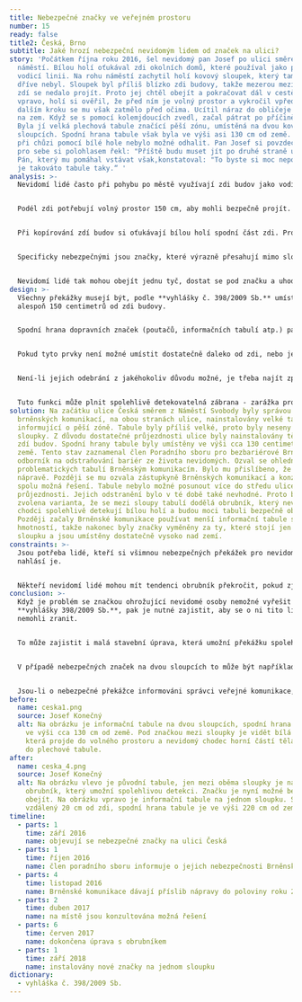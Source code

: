 ```yaml
---
title: Nebezpečné značky ve veřejném prostoru
number: 15
ready: false
title2: Česká, Brno
subtitle: Jaké hrozí nebezpeční nevidomým lidem od značek na ulici?
story: 'Počátkem října roku 2016, šel nevidomý pan Josef po ulici směrem k
  náměstí. Bílou holí oťukával zdi okolních domů, které používal jako přirozenou
  vodicí linii. Na rohu náměstí zachytil holí kovový sloupek, který tam nikdy
  dříve nebyl. Sloupek byl příliš blízko zdi budovy, takže mezerou mezi ním a
  zdí se nedalo projít. Proto jej chtěl obejít a pokračovat dál v cestě. Ukročil
  vpravo, holí si ověřil, že před ním je volný prostor a vykročil vpřed. Při
  dalším kroku se mu však zatmělo před očima. Ucítil náraz do obličeje a upadl
  na zem. Když se s pomocí kolemjdoucích zvedl, začal pátrat po příčině nárazu.
  Byla jí velká plechová tabule značící pěší zónu, umístěná na dvou kovových
  sloupcích. Spodní hrana tabule však byla ve výši asi 130 cm od země. Proto ji
  při chůzi pomocí bílé hole nebylo možné odhalit. Pan Josef si povzdechl a spíš
  pro sebe si polohlasem řekl: "Příště budu muset jít po druhé straně ulice."
  Pán, který mu pomáhal vstávat však,konstatoval: "To byste si moc nepomohl. Tam
  je takováto tabule taky.“ '
analysis: >-
  Nevidomí lidé často při pohybu po městě využívají zdi budov jako vodicí linii.


  Podél zdi potřebují volný prostor 150 cm, aby mohli bezpečně projít. Proto V tomto prostoru nesmějí být umísťovány žádné předměty.


  Při kopírování zdí budov si oťukávají bílou holí spodní část zdi. Proto nemůžou zjistit, že ve výši hlavy je umístěna nějaká tabule.


  Specificky nebezpečnými jsou značky, které výrazně přesahují mimo sloupek nebo stojí na dvou sloupcích.


  Nevidomí lidé tak mohou obejít jednu tyč, dostat se pod značku a uhodit se do hlavy.
design: >-
  Všechny překážky musejí být, podle **vyhlášky č. 398/2009 Sb.** umístěny
  alespoň 150 centimetrů od zdi budovy.


  Spodní hrana dopravních značek (poutačů, informačních tabulí atp.) pak musí být ve výši minimálně 220 centimetrů od země.


  Pokud tyto prvky není možné umístit dostatečně daleko od zdi, nebo jejich ceduli dostatečně vysoko, je třeba značky z místa odstranit.


  Není-li jejich odebrání z jakéhokoliv důvodu možné, je třeba najít způsob, který by zamezil vstupu nevidomých chodců pod značku.


  Tuto funkci může plnit spolehlivě detekovatelná zábrana - zarážka pro bílou hůl - ve výšce maximálně 25 centimetrů od země.
solution: Na začátku ulice Česká směrem z Náměstí Svobody byly správou
  brněnských komunikací, na obou stranách ulice, nainstalovány velké tabule,
  informující o pěší zóně. Tabule byly příliš velké, proto byly neseny dvěma
  sloupky. Z důvodu dostatečné průjezdnosti ulice byly nainstalovány těsně vedle
  zdí budov. Spodní hrany tabule byly umístěny ve výši cca 130 centimetrů od
  země. Tento stav zaznamenal člen Poradního sboru pro bezbariérové Brno a
  odborník na odstraňování bariér ze života nevidomých. Ozval se ohledně
  problematických tabulí Brněnským komunikacím. Bylo mu přislíbeno, že dojde k
  nápravě. Později se mu ozvala zástupkyně Brněnských komunikací a konzultovali
  spolu možná řešení. Tabule nebylo možné posunout více do středu ulice, kvůli
  průjezdnosti. Jejich odstranění bylo v té době také nevhodné. Proto byla
  zvolena varianta, že se mezi sloupy tabulí dodělá obrubník, který nevidomí
  chodci spolehlivě detekují bílou holí a budou moci tabuli bezpečně obejít.
  Později začaly Brněnské komunikace používat menší informační tabule s nižší
  hmotností, takže nakonec byly značky vyměněny za ty, které stojí jen na jednom
  sloupku a jsou umístěny dostatečně vysoko nad zemí.
constraints: >-
  Jsou potřeba lidé, kteří si všimnou nebezpečných překážek pro nevidomé osoby a
  nahlásí je.


  Někteří nevidomí lidé mohou mít tendenci obrubník překročit, pokud zjistí, že je nízký.
conclusion: >-
  Když je problém se značkou ohrožující nevidomé osoby nemožné vyřešit podle
  **vyhlášky 398/2009 Sb.**, pak je nutné zajistit, aby se o ni tito lidé
  nemohli zranit.


  To může zajistit i malá stavební úprava, která umožní překážku spolehlivě detekovat.


  V případě nebezpečných značek na dvou sloupcích to může být například instalace zarážky pro bílou hůl ve výši maximálně 25 centimetrů od země.


  Jsou-li o nebezpečné překážce informováni správci veřejné komunikace, může se tato stavební úprava poměrně snadno provést.
before:
  name: ceska1.png
  source: Josef Konečný
  alt: Na obrázku je informační tabule na dvou sloupcích, spodní hrana tabule je
    ve výši cca 130 cm od země. Pod značkou mezi sloupky je vidět bílá hůl,
    která projde do volného prostoru a nevidomý chodec horní částí těla naráží
    do plechové tabule.
after:
  name: ceska_4.png
  source: Josef Konečný
  alt: Na obrázku vlevo je původní tabule, jen mezi oběma sloupky je nainstalovaný
    obrubník, který umožní spolehlivou detekci. Značku je nyní možné bezpečně
    obejít. Na obrázku vpravo je informační tabule na jednom sloupku. Sloupek je
    vzdálený 20 cm od zdi, spodní hrana tabule je ve výši 220 cm od země.
timeline:
  - parts: 1
    time: září 2016
    name: objevují se nebezpečné značky na ulici Česká
  - parts: 1
    time: říjen 2016
    name: člen poradního sboru informuje o jejich nebezpečnosti Brněnské komunikace
  - parts: 4
    time: listopad 2016
    name: Brněnské komunikace dávají příslib nápravy do poloviny roku 2017
  - parts: 2
    time: duben 2017
    name: na místě jsou konzultována možná řešení
  - parts: 6
    time: červen 2017
    name: dokončena úprava s obrubníkem
  - parts: 1
    time: září 2018
    name: instalovány nové značky na jednom sloupku
dictionary:
  - vyhláška č. 398/2009 Sb.
---
```

